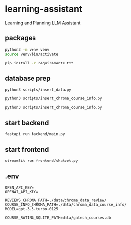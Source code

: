 # learning-assistant

Learning and Planning LLM Assistant

## packages

```bash
python3 -m venv venv
source venv/bin/activate
```

```bash
pip install -r requirements.txt
```

## database prep

```bash
python3 scripts/insert_data.py

python3 scripts/insert_chroma_course_info.py

python3 scripts/insert_chroma_course_info.py
```

## start backend

```bash
fastapi run backend/main.py
```

## start frontend

```bash
streamlit run frontend/chatbot.py
```

## .env

```
OPEN_API_KEY=
OPENAI_API_KEY=

REVIEWS_CHROMA_PATH=./data/chroma_data_review/
COURSE_INFO_CHROMA_PATH=./data/chroma_data_course_info/
MODEL=gpt-3.5-turbo-0125

COURSE_RATING_SQLITE_PATH=data/gatech_courses.db
```
